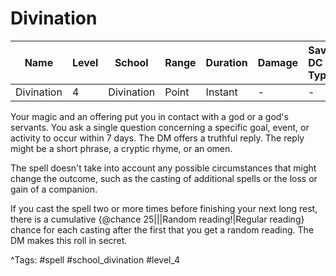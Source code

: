 # Divination

| Name | Level | School | Range | Duration | Damage | Save DC & Type |
|------|-------|--------|-------|----------|--------|----------------|
| Divination | 4 | Divination | Point | Instant | - | - |

Your magic and an offering put you in contact with a god or a god's servants. You ask a single question concerning a specific goal, event, or activity to occur within 7 days. The DM offers a truthful reply. The reply might be a short phrase, a cryptic rhyme, or an omen.

The spell doesn't take into account any possible circumstances that might change the outcome, such as the casting of additional spells or the loss or gain of a companion.

If you cast the spell two or more times before finishing your next long rest, there is a cumulative {@chance 25|||Random reading!|Regular reading} chance for each casting after the first that you get a random reading. The DM makes this roll in secret.

^Tags: #spell #school_divination #level_4